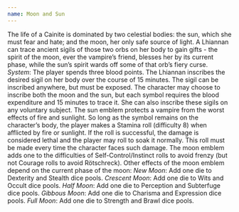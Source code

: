 ```yaml
---
name: Moon and Sun
---
```


The life of a Cainite is dominated by two celestial bodies: the sun, which she must fear and hate; and the moon, her only safe source of light. A Lhiannan can trace ancient sigils of those two orbs on her body to gain gifts - the spirit of the moon, ever the vampire’s friend, blesses her by its current phase, while the sun’s spirit wards off some of that orb’s fiery curse.
_System_: The player spends three blood points. The Lhiannan inscribes the desired sigil on her body over the course of 15 minutes. The sigil can be inscribed anywhere, but must be exposed. The character may choose to inscribe both the moon and the sun, but each symbol requires the blood expenditure and 15 minutes to trace it. She can also inscribe these sigils on any voluntary subject. The sun emblem protects a vampire from the worst effects of fire and sunlight. So long as the symbol remains on the character’s body, the player makes a Stamina roll (difficulty 8) when afflicted by fire or sunlight. If the roll is successful, the damage is considered lethal and the player may roll to soak it normally. This roll must be made every time the character faces such damage.
The moon emblem adds one to the difficulties of Self-Control/Instinct rolls to avoid frenzy (but not Courage rolls to avoid Rötschreck). Other effects of the moon emblem depend on the current phase of the moon:
_New Moon_: Add one die to Dexterity and Stealth dice pools.
_Crescent Moon_: Add one die to Wits and Occult dice pools.
_Half Moon_: Add one die to Perception and Subterfuge dice pools.
_Gibbous Moon_: Add one die to Charisma and Expression dice pools.
_Full Moon_: Add one die to Strength and Brawl dice pools.
